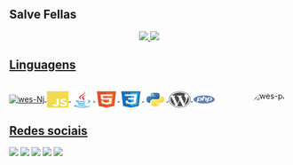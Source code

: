 ## Salve Fellas

<div align="center">
  <a href="https://github.com/wesleysousaa">
  <img height="180em" src="https://github-readme-stats.vercel.app/api?username=wesleysousaa&show_icons=true&theme=dark&include_all_commits=true&count_private=true"/>
  <img height="180em" src="https://github-readme-stats.vercel.app/api/top-langs/?username=wesleysousaa&layout=compact&langs_count=7&theme=dark"/>
</div>
  
## Linguagens

<div style="display: inline_block"><br>
  <img align="center" alt="wes-Nj" height="30" width="40" src="https://cdn.jsdelivr.net/gh/devicons/devicon/icons/nodejs/nodejs-plain-wordmark.svg">
  <img align="center" alt="wes-Js" height="30" width="40" src="https://raw.githubusercontent.com/devicons/devicon/master/icons/javascript/javascript-plain.svg">
  <img align="center" alt="wes-J" height="30" width="40" src="https://github.com/devicons/devicon/blob/master/icons/java/java-original.svg">
  <img align="center" alt="wes-HTML" height="30" width="40" src="https://raw.githubusercontent.com/devicons/devicon/master/icons/html5/html5-original.svg">
  <img align="center" alt="wes-CSS" height="30" width="40" src="https://raw.githubusercontent.com/devicons/devicon/master/icons/css3/css3-original.svg">
  <img align="center" alt="wes-Python" height="30" width="40" src="https://raw.githubusercontent.com/devicons/devicon/master/icons/python/python-original.svg">
  <img align="center" alt="wes-wp" height="30" width="40" src="https://github.com/devicons/devicon/blob/master/icons/wordpress/wordpress-plain.svg">
  <img align="center" alt="wes-php" height="30" width="40" src="https://github.com/devicons/devicon/blob/master/icons/php/php-plain.svg">
  <img align="right" alt="wes-pic" height="170" style="border-radius:50px;" src="https://user-images.githubusercontent.com/47366440/147289922-eee243e3-2785-476c-b21b-6e6180ac25aa.gif">
  
  
</div>
  
## Redes sociais
<div> 
  <a href="https://www.youtube.com/channel/UClmxkeafJf99gOJlsqLOyLA" target="_blank"><img src="https://img.shields.io/badge/YouTube-FF0000?style=for-the-badge&logo=youtube&logoColor=white" target="_blank"></a>
  <a href="https://www.instagram.com/_wez_z" target="_blank"><img src="https://img.shields.io/badge/-Instagram-%23E4405F?style=for-the-badge&logo=instagram&logoColor=white" target="_blank"></a>
 	<a href="https://www.twitch.tv/5nyght_" target="_blank"><img src="https://img.shields.io/badge/Twitch-9146FF?style=for-the-badge&logo=twitch&logoColor=white" target="_blank"></a>
  <a href = "mailto:siginimit@gmail.com"><img src="https://img.shields.io/badge/-Gmail-%23333?style=for-the-badge&logo=gmail&logoColor=white" target="_blank"></a>
  <a href="https://www.linkedin.com/in/wesley-alencar-souza-28a16021b" target="_blank"><img src="https://img.shields.io/badge/-LinkedIn-%230077B5?style=for-the-badge&logo=linkedin&logoColor=white" target="_blank"></a> 
</div>
  
